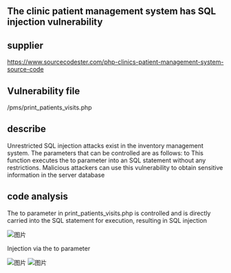## The clinic patient management system has SQL injection vulnerability
## supplier
https://www.sourcecodester.com/php-clinics-patient-management-system-source-code
## Vulnerability file
/pms/print_patients_visits.php
## describe
Unrestricted SQL injection attacks exist in the inventory management system. The parameters that can be controlled are as follows: to This function executes the to parameter into an SQL statement without any restrictions. Malicious attackers can use this vulnerability to obtain sensitive information in the server database
## code analysis
The to parameter in print_patients_visits.php is controlled and is directly carried into the SQL statement for execution, resulting in SQL injection

![图片](https://github.com/user-attachments/assets/9eba8500-e391-4431-93ae-cd7dd8cc78a7)

Injection via the to parameter

![图片](https://github.com/user-attachments/assets/b06becf6-f72c-4bf6-b9cf-8d75df587f0d)
![图片](https://github.com/user-attachments/assets/cae849cd-0ce9-4a1a-9831-cec50ac6a319)
